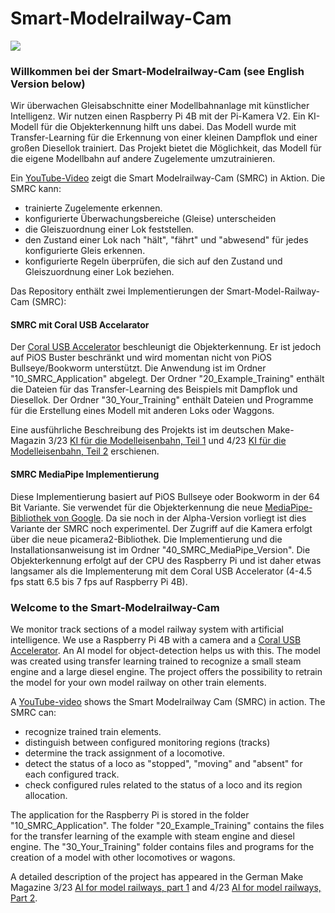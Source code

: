 # Smart-Modelrailway-Cam

![](SMRC.jpg)

### Willkommen bei der Smart-Modelrailway-Cam (see English Version below)
Wir überwachen Gleisabschnitte einer Modellbahnanlage mit künstlicher Intelligenz. 
Wir nutzen einen Raspberry Pi 4B mit der Pi-Kamera V2.
Ein KI-Modell für die Objekterkennung hilft uns dabei. Das Modell wurde mit Transfer-Learning 
für die Erkennung von einer kleinen Dampflok und einer großen Diesellok trainiert.
Das Projekt bietet die Möglichkeit, das Modell für die eigene Modellbahn auf andere Zugelemente umzutrainieren. 

Ein [YouTube-Video](https://youtu.be/bj03N66IT6s) zeigt die Smart Modelrailway-Cam (SMRC) in Aktion. Die SMRC kann:
 - trainierte Zugelemente erkennen.
 - konfigurierte Überwachungsbereiche (Gleise) unterscheiden
 - die Gleiszuordnung einer Lok feststellen.
 - den Zustand einer Lok nach "hält", "fährt" und "abwesend" für jedes konfigurierte Gleis erkennen.
 - konfigurierte Regeln überprüfen, die sich auf den Zustand und Gleiszuordnung einer Lok beziehen.

Das Repository enthält zwei Implementierungen der Smart-Model-Railway-Cam (SMRC):
#### SMRC mit Coral USB Accelarator
Der [Coral USB Accelerator](https://coral.ai/products/accelerator/) beschleunigt die Objekterkennung. 
Er ist jedoch auf PiOS Buster beschränkt und wird momentan nicht von PiOS Bullseye/Bookworm unterstützt.
Die Anwendung ist im Ordner "10_SMRC_Application" abgelegt. 
Der Ordner "20_Example_Training" enthält die Dateien für das Transfer-Learning des Beispiels
mit Dampflok und Diesellok. Der Ordner "30_Your_Training" enthält Dateien und Programme für 
die Erstellung eines Modell mit anderen Loks oder Waggons. 

Eine ausführliche Beschreibung des Projekts ist im deutschen Make-Magazin 3/23 [KI für die Modelleisenbahn, Teil 1](https://www.heise.de/select/make/2023/3/2231207174080271096) und 4/23 [KI für die Modelleisenbahn, Teil 2](https://www.heise.de/select/make/2023/4/2314612204036331229) erschienen.

#### SMRC MediaPipe Implementierung 
Diese Implementierung basiert auf PiOS Bullseye oder Bookworm in der 64 Bit Variante. Sie verwendet
für die Objekterkennung die neue [MediaPipe-Bibliothek von Google](https://developers.google.com/mediapipe/solutions/vision/object_detector/). Da sie noch in der Alpha-Version
vorliegt ist dies Variante der SMRC noch experimentel. Der Zugriff auf die Kamera erfolgt über die 
neue picamera2-Bibliothek. Die Implementierung und die Installationsanweisung ist im Ordner "40_SMRC_MediaPipe_Version". 
Die Objekterkennung erfolgt auf der CPU des Raspberry Pi und ist daher etwas langsamer als die Implementerung 
mit dem Coral USB Accelerator (4-4.5 fps statt 6.5 bis 7 fps auf Raspberry Pi 4B).

### Welcome to the Smart-Modelrailway-Cam
We monitor track sections of a model railway system with artificial intelligence.
We use a Raspberry Pi 4B with a camera and a [Coral USB Accelerator](https://coral.ai/products/accelerator/).
An AI model for object-detection helps us with this. The model was created using transfer learning
trained to recognize a small steam engine and a large diesel engine.
The project offers the possibility to retrain the model for your own model railway on other train elements.

A [YouTube-video](https://youtu.be/bj03N66IT6s) shows the Smart Modelrailway Cam (SMRC) in action. The SMRC can:
  - recognize trained train elements.
  - distinguish between configured monitoring regions (tracks)
  - determine the track assignment of a locomotive.
  - detect the status of a loco as "stopped", "moving" and "absent" for each configured track.
  - check configured rules related to the status of a loco and its region allocation.
  
The application for the Raspberry Pi is stored in the folder "10_SMRC_Application".
The folder "20_Example_Training" contains the files for the transfer learning of the example
with steam engine and diesel engine. The "30_Your_Training" folder contains files and programs for
the creation of a model with other locomotives or wagons.

A detailed description of the project has appeared in the German Make Magazine 3/23 [AI for model railways, part 1](https://www.heise.de/select/make/2023/3/2231207174080271096) and 4/23 [AI for model railways, Part 2](https://www.heise.de/select/make/2023/4/2314612204036331229).

